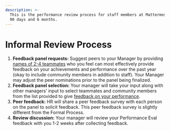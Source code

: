 ```yaml
---
description: >-
  This is the performance review process for staff members at Mattermost between
  90 days and 6 months.
---
```


# Informal Review Process

1. **Feedback panel requests:** Suggest peers to your Manager by providing [names of 2-4 teammates](https://docs.google.com/forms/d/e/1FAIpQLSc_EoF9SUvQNA_Je9VdaZ7W54a-_kSfGG03Y-37AaABpnst_Q/viewform) who you feel can most effectively provide feedback on your achievements and performance over the past year \(okay to include community members in addition to staff\). Your Manager may adjust the peer nominations prior to the panel being finalized.
2. **Feedback panel selection:** Your manager will take your input along with other managers’ input to select teammates and community members from the list provided to give [feedback on your performance](https://docs.google.com/forms/d/1JNlDCAOgUjjLSJj5EoNe7Pl5kqN6KN7LaEIlM5L9LXw/edit).
3. **Peer feedback:** HR will share a peer feedback survey with each person on the panel to solicit feedback. This peer feedback survey is slightly different from the Formal Process.
4. **Review discussion:** Your manager will review your Performance Eval feedback with you 1-2 weeks after collecting feedback.
